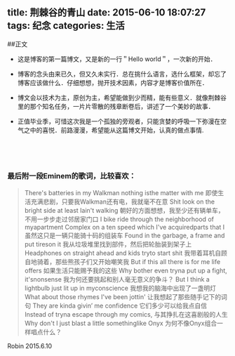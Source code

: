 ﻿title: 荆棘谷的青山
date: 2015-06-10 18:07:27
tags: 纪念
categories: 生活
---

##正文

- 这是博客的第一篇博文，又是新的一行＂Hello world＂，一次新的开始．

- 博客的念头由来已久，但又久未实行．总在挑什么语言，选什么框架，却忘了博客应该做什么．仔细想想，抛开技术因素，内容才是博客价值所在．

- 博文会以技术为主，原创为主，希望能做到少而精，能有些意义．就像荆棘谷里的那个知名任务，一片片零散的残章断卷后，讲述了一个美妙的故事．

- 正值毕业季，可惜这次我是一个孤独的旁观者，只能贪婪的呼吸一下弥漫在空气之中的喜悦．前路漫漫，希望能从这篇博文开始，认真的做点事情.
  
 　　 
　　
---

### 最后附一段Eminem的歌词，比较喜欢：

> There's batteries in my Walkman nothing isthe matter with me
> 即使生活充满悲剧，只要我Walkman还有电，我就毫不在意
> Shit look on the bright side at least Iain't walking
> 朝好的方面想想，我至少还有辆单车，不用一步步走过邻居家门口
> I bike ride through the neighborhood of myapartment
> Complex on a ten speed which I've acquiredparts that I
> 虽然这只是一辆只能骑十码的组装车
> Found in the garbage, a frame and put tireson it
> 我从垃圾堆里找到部件，然后把轮胎装到架子上
> Headphones on straight ahead and kids tryto start shit
> 我带着耳机自顾自地骑着，那些熊孩子们又开始嘲笑我
> But if this all there is for me life offers
> 如果生活只能赐予我的这些
> Why bother even tryna put up a fight, it'snonsense
> 我为何还要挑起和别人毫无意义的争斗？
> But I think a lightbulb just lit up in myconscience
> 我想我的脑海中出现了一盏明灯
> What about those rhymes I've been jottin'
> 让我想起了那些随手记下的词句
> They are kinda givin’ me confidence
> 它们多少可以给我点自信
> Instead of tryna escape through my comics,
> 与其挣扎在这喜剧般的人生
> Why don't I just blast a little somethinglike Onyx
> 为何不像Onyx组合一样唱点什么？



Robin
2015.6.10